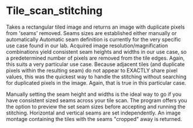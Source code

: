 # Tile_scan_stitching

Takes a rectangular tiled image and returns an image with duplicate pixels from 'seams' removed.
Seams sizes are established either manually or automatically
Automatic seam definition is currently for the very specific use case found in our lab. Acquired image resolution/magnification combinations yield consistent seam heights and widths in our use case, so a predetermined number of pixels are removed from the tile edges. Again, this suits a very particular use case.
Because adjacent tiles (and duplicate pixels within the resulting seam) do not appear to EXACTLY share pixel values, this was the quickest way to handle the stitching without searching for duplicated pixels in the image. Again, that is true in this particular case.

Manually setting the seam height and widths is the ideal way to go if you have consistent sized seams across your tile scan. The program offers you the option to preview the set seam sizes before accepting and running the stitching. Horizontal and vertical seams are set independently.
An image montage containing the tiles with the seams "cropped" away is returned.
